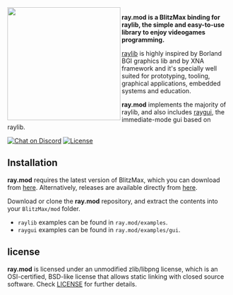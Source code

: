 <img align="left" src="https://github.com/bmx-ng/ray.mod/blob/master/logo/raylib_blitzmax_256x256.png" width=256>

**ray.mod is a BlitzMax binding for raylib, the simple and easy-to-use library to enjoy videogames programming.**

[raylib](https://www.raylib.com) is highly inspired by Borland BGI graphics lib and by XNA framework and it's specially well suited for prototyping, tooling, graphical applications, embedded systems and education.

**ray.mod** implements the majority of raylib, and also includes [raygui](https://github.com/raysan5/raygui), the immediate-mode gui based on raylib.



[![Chat on Discord](https://img.shields.io/discord/613699895139762176.svg?logo=discord)](https://discord.gg/DrrVwhz)
[![License](https://img.shields.io/badge/license-zlib%2Flibpng-blue.svg)](LICENSE)

Installation
-------

**ray.mod** requires the latest version of BlitzMax, which you can download from [here](https://blitzmax.org/downloads/). Alternatively, releases are available directly from [here](https://github.com/bmx-ng/bmx-ng/releases).

Download or clone the **ray.mod** repository, and extract the contents into your `BlitzMax/mod` folder.

* `raylib` examples can be found in `ray.mod/examples`.
* `raygui` examples can be found in `ray.mod/examples/gui`.


license
-------

**ray.mod** is licensed under an unmodified zlib/libpng license, which is an OSI-certified, BSD-like license that allows static linking with closed source software. Check [LICENSE](LICENSE.md) for further details.
